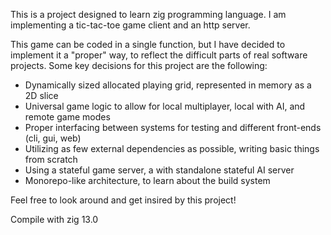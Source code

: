 This is a project designed to learn zig programming language. I am implementing a tic-tac-toe game client and an http server.

This game can be coded in a single function, but I have decided to implement it a "proper" way, to reflect the difficult parts of real software projects. Some key decisions for this project are the following:

- Dynamically sized allocated playing grid, represented in memory as a 2D slice
- Universal game logic to allow for local multiplayer, local with AI, and remote game modes
- Proper interfacing between systems for testing and different front-ends (cli, gui, web)
- Utilizing as few external dependencies as possible, writing basic things from scratch
- Using a stateful game server, a with standalone stateful AI server
- Monorepo-like architecture, to learn about the build system

Feel free to look around and get insired by this project!

Compile with zig 13.0
